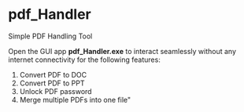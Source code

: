 # pdf_Handler

Simple PDF Handling Tool

Open the GUI app **pdf_Handler.exe** to interact seamlessly without any internet connectivity for the following features:

1. Convert PDF to DOC
2. Convert PDF to PPT
3. Unlock PDF password
4. Merge multiple PDFs into one file"
